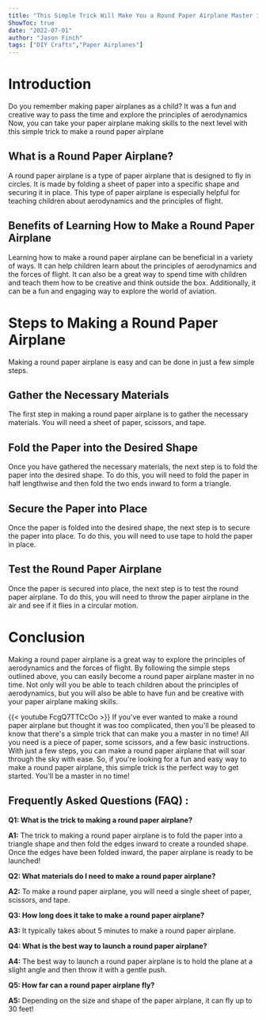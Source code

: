 ```yaml
---
title: "This Simple Trick Will Make You a Round Paper Airplane Master in No Time!"
ShowToc: true 
date: "2022-07-01"
author: "Jason Finch" 
tags: ["DIY Crafts","Paper Airplanes"]
---
```

# Introduction

Do you remember making paper airplanes as a child? It was a fun and creative way to pass the time and explore the principles of aerodynamics Now, you can take your paper airplane making skills to the next level with this simple trick to make a round paper airplane 

## What is a Round Paper Airplane?

A round paper airplane is a type of paper airplane that is designed to fly in circles. It is made by folding a sheet of paper into a specific shape and securing it in place. This type of paper airplane is especially helpful for teaching children about aerodynamics and the principles of flight.

## Benefits of Learning How to Make a Round Paper Airplane

Learning how to make a round paper airplane can be beneficial in a variety of ways. It can help children learn about the principles of aerodynamics and the forces of flight. It can also be a great way to spend time with children and teach them how to be creative and think outside the box. Additionally, it can be a fun and engaging way to explore the world of aviation.

# Steps to Making a Round Paper Airplane

Making a round paper airplane is easy and can be done in just a few simple steps. 

## Gather the Necessary Materials

The first step in making a round paper airplane is to gather the necessary materials. You will need a sheet of paper, scissors, and tape.

## Fold the Paper into the Desired Shape

Once you have gathered the necessary materials, the next step is to fold the paper into the desired shape. To do this, you will need to fold the paper in half lengthwise and then fold the two ends inward to form a triangle.

## Secure the Paper into Place

Once the paper is folded into the desired shape, the next step is to secure the paper into place. To do this, you will need to use tape to hold the paper in place.

## Test the Round Paper Airplane

Once the paper is secured into place, the next step is to test the round paper airplane. To do this, you will need to throw the paper airplane in the air and see if it flies in a circular motion.

# Conclusion

Making a round paper airplane is a great way to explore the principles of aerodynamics and the forces of flight. By following the simple steps outlined above, you can easily become a round paper airplane master in no time. Not only will you be able to teach children about the principles of aerodynamics, but you will also be able to have fun and be creative with your paper airplane making skills.

{{< youtube FcgQ7TTCcOo >}} 
If you've ever wanted to make a round paper airplane but thought it was too complicated, then you'll be pleased to know that there's a simple trick that can make you a master in no time! All you need is a piece of paper, some scissors, and a few basic instructions. With just a few steps, you can make a round paper airplane that will soar through the sky with ease. So, if you're looking for a fun and easy way to make a round paper airplane, this simple trick is the perfect way to get started. You'll be a master in no time!

## Frequently Asked Questions (FAQ) :
**Q1: What is the trick to making a round paper airplane?**

**A1:** The trick to making a round paper airplane is to fold the paper into a triangle shape and then fold the edges inward to create a rounded shape. Once the edges have been folded inward, the paper airplane is ready to be launched! 

**Q2: What materials do I need to make a round paper airplane?**

**A2:** To make a round paper airplane, you will need a single sheet of paper, scissors, and tape. 

**Q3: How long does it take to make a round paper airplane?**

**A3:** It typically takes about 5 minutes to make a round paper airplane. 

**Q4: What is the best way to launch a round paper airplane?**

**A4:** The best way to launch a round paper airplane is to hold the plane at a slight angle and then throw it with a gentle push. 

**Q5: How far can a round paper airplane fly?**

**A5:** Depending on the size and shape of the paper airplane, it can fly up to 30 feet!



